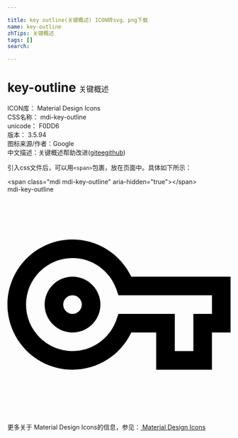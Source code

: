 ```yaml
---

title: key outline(关键概述) ICON转svg、png下载
name: key-outline
zhTips: 关键概述
tags: []
search: 

---
```


# key-outline  <small style="font-size: 60%;font-weight: 100">关键概述</small>


<div class="detail-page">
<p>
<span>
ICON库：
<span class="badge-secondary badge">Material Design Icons</span> 
</span>
<br/>
<span>
CSS名称：
<span class="badge-secondary badge">mdi-key-outline</span> 
</span>
<br/>
<span>
unicode：
<span class="badge-secondary badge">F0DD6</span> 
<copy-btn content='F0DD6' btn-title=""></copy-btn>
<copy-btn :content='String.fromCodePoint(parseInt("F0DD6", 16))' btn-title="复制U"></copy-btn>
</span>
<br/>
<span>
版本：
<span class="badge-secondary badge">3.5.94</span> 
</span>
<br/>
<span>图标来源/作者：<span class="badge-light badge">Google</span></span> 
<br/>
<span class="zh-detail">中文描述：<span class="badge-primary badge">关键概述</span><span class="help-link"><span>帮助改进</span>(<a href="https://gitee.com/liuwave/icon-helper/edit/master/json/material/key-outline.json" target="_blank" rel="noopener noreferrer">gitee</a><a href="https://github.com/liuwave/icon-helper/edit/master/json/material/key-outline.json" target="_blank" rel="noopener noreferrer">github</a></span>)</span><br/>
</p>
</div>
<div class="alert alert-dark">
  <i class="mdi mdi-key-outline mdi-48px"></i>
  <i class="mdi mdi-key-outline mdi-36px"></i>
  <i class="mdi mdi-key-outline mdi-24px"></i>
  <i class="mdi mdi-key-outline mdi-18px"></i>
</div>
<div>
  <p>引入css文件后，可以用<code>&lt;span&gt;</code>包裹，放在页面中。具体如下所示：    
  </p>
  <div class="alert alert-primary" style="font-size: 14px">
    &lt;span class="mdi mdi-key-outline" aria-hidden="true"&gt;&lt;/span&gt;
    <copy-btn content='<span class="mdi mdi-key-outline" aria-hidden="true"></span>'></copy-btn>
  </div>
  <div class="alert alert-secondary">
    <i class="mdi mdi-key-outline"
    style="font-size: 24px"
    aria-hidden="true"></i> mdi-key-outline
    <copy-btn content="mdi-key-outline" btn-title="复制图标名称"></copy-btn>
  </div>
</div>
<div id="svg" class="svg-wrap">
<svg xmlns="http://www.w3.org/2000/svg" viewBox="0 0 24 24"><path d="M22,19H16V15H13.32C12.18,17.42 9.72,19 7,19C3.14,19 0,15.86 0,12C0,8.14 3.14,5 7,5C9.72,5 12.17,6.58 13.32,9H24V15H22V19M18,17H20V13H22V11H11.94L11.71,10.33C11,8.34 9.11,7 7,7A5,5 0 0,0 2,12A5,5 0 0,0 7,17C9.11,17 11,15.66 11.71,13.67L11.94,13H18V17M7,15A3,3 0 0,1 4,12A3,3 0 0,1 7,9A3,3 0 0,1 10,12A3,3 0 0,1 7,15M7,11A1,1 0 0,0 6,12A1,1 0 0,0 7,13A1,1 0 0,0 8,12A1,1 0 0,0 7,11Z" /></svg>
</div>
<detail full-name='mdi-key-outline'></detail>
    
<div><p>更多关于 Material Design Icons的信息，参见：<a target="_blank" href="https://iconhelper.cn/material.html"> Material Design Icons</a>
</p></div>
